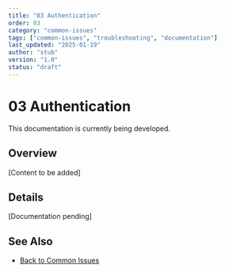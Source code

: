 ```yaml
---
title: "03 Authentication"
order: 03
category: "common-issues"
tags: ["common-issues", "troubleshooting", "documentation"]
last_updated: "2025-01-19"
author: "stub"
version: "1.0"
status: "draft"
---
```


# 03 Authentication

This documentation is currently being developed.

## Overview

[Content to be added]

## Details

[Documentation pending]

## See Also

- [Back to Common Issues](./README.md)
